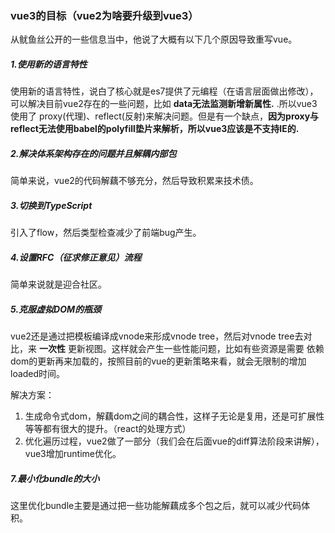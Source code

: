 ### vue3的目标（vue2为啥要升级到vue3）

从鱿鱼丝公开的一些信息当中，他说了大概有以下几个原因导致重写vue。

##### 1.使用新的语言特性

使用新的语言特性，说白了核心就是es7提供了元编程（在语言层面做出修改），可以解决目前vue2存在的一些问题，比如 __data无法监测新增新属性.__ .所以vue3使用了
proxy(代理)、reflect(反射)来解决问题。但是有一个缺点，__因为proxy与reflect无法使用babel的polyfill垫片来解析，所以vue3应该是不支持IE的.__


##### 2.解决体系架构存在的问题并且解耦内部包

简单来说，vue2的代码解藕不够充分，然后导致积累来技术债。

##### 3.切换到TypeScript

引入了flow，然后类型检查减少了前端bug产生。

##### 4.设置RFC（征求修正意见）流程

简单来说就是迎合社区。

##### 5.克服虚拟DOM的瓶颈

vue2还是通过把模板编译成vnode来形成vnode tree，然后对vnode tree去对比，来 __一次性__ 更新视图。这样就会产生一些性能问题，比如有些资源是需要
依赖dom的更新再来加载的，按照目前的vue的更新策略来看，就会无限制的增加loaded时间。

解决方案：

1. 生成命令式dom，解藕dom之间的耦合性，这样子无论是复用，还是可扩展性等等都有很大的提升。（react的处理方式）
2. 优化遍历过程，vue2做了一部分（我们会在后面vue的diff算法阶段来讲解），vue3增加runtime优化。

##### 7.最小化bundle的大小

这里优化bundle主要是通过把一些功能解藕成多个包之后，就可以减少代码体积。
